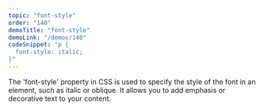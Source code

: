 ```yaml
---
topic: "font-style"
order: "140"
demoTitle: "font-style"
demoLink: "/demos/140"
codeSnippet: "p {
  font-style: italic;
}"
---
```


The 'font-style' property in CSS is used to specify the style of the font in an element, such as italic or oblique. It allows you to add emphasis or decorative text to your content.
<br />
